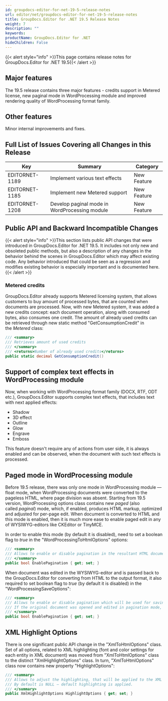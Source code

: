 ```yaml
---
id: groupdocs-editor-for-net-19-5-release-notes
url: editor/net/groupdocs-editor-for-net-19-5-release-notes
title: GroupDocs.Editor for .NET 19.5 Release Notes
weight: 7
description: ""
keywords: 
productName: GroupDocs.Editor for .NET
hideChildren: False
---
```

{{< alert style="info" >}}This page contains release notes for GroupDocs.Editor for .NET 19.5{{< /alert >}}

## Major features

The 19.5 release contains three major features - credits support in Metered license, new paginal mode in WordProcessing module and improved rendering quality of WordProcessing format family.

## Other features

Minor internal improvements and fixes.

## Full List of Issues Covering all Changes in this Release

| Key | Summary | Category |
| --- | --- | --- |
| EDITORNET-1189 | Implement various text effects | New Feature |
| EDITORNET-1185 | Implement new Metered support | New Feature |
| EDITORNET-1208 | Develop paginal mode in WordProcessing module | New Feature |

## Public API and Backward Incompatible Changes

{{< alert style="info" >}}This section lists public API changes that were introduced in GroupDocs.Editor for .NET 19.5. It includes not only new and obsoleted public methods, but also a description of any changes in the behavior behind the scenes in GroupDocs.Editor which may affect existing code. Any behavior introduced that could be seen as a regression and modifies existing behavior is especially important and is documented here.{{< /alert >}}

### Metered credits

GroupDocs.Editor already supports Metered licensing system, that allows customers to buy amount of processed bytes, that are counted when documents are processed. Now, with new Metered system, it was added a new credits concept: each document operation, along with consumed bytes, also consumes one credit. The amount of already used credits can be retrieved through new static method "GetConsumptionCredit" in the *Metered* class:

```csharp
/// <summary>
/// Retrieves amount of used credits
/// </summary>
/// <returns>Number of already used credits</returns>
public static decimal GetConsumptionCredit()
```

## Support of complex text effects in WordProcessing module

Now, when working with WordProcessing format family (DOCX, RTF, ODT etc.), GroupDocs.Editor supports complex text effects, that includes text with next applied effects:

*   Shadow
*   3D effect
*   Outline
*   Glow
*   Engrave
*   Emboss

This feature doesn't require any of actions from user side, it is always enabled and can be observed, when the document with such text effects is processed.

## Paged mode in WordProcessing module

Before 19.5 release, there was only one mode in WordProcessing module — float mode, when WordProcessing documents were converted to the pageless HTML, where page division was absent. Starting from 19.5 version, WordProcessing options class contains new *paged* (also called *paginal*) mode, which, if enabled, produces HTML markup, optimized and adjusted for per-page edit. When document is converted to HTML and this mode is enabled, then it is much more ease to enable paged edit in any of WYSIWYG-editors like CKEditor or TinyMCE.

In order to enable this mode (by default it is disabled), need to set a boolean flag to *true* in the "WordProcessingToHtmlOptions" options:

```csharp
/// <summary>
/// Allows to enable or disable pagination in the resultant HTML document. By default is disabled (false).
/// </summary>
public bool EnablePagination { get; set; }
```

When document was edited in the WYSIWYG-editor and is passed back to the GroupDocs.Editor for converting from HTML to the output format, it also required to set boolean flag to *true* (by default it is disabled) in the "WordProcessingSaveOptions":

```csharp
/// <summary>
/// Allows to enable or disable pagination which will be used for saving the document. 
/// If the original document was opened and edited in pagination mode, this option also should be enabled. By default is disabled.
/// </summary>
public bool EnablePagination { get; set; }
```

## XML Highlight Options

There is one significant public API change in the "XmlToHtmlOptions" class. Set of all options, related to XML highlighting (font and color settings for each entity in XML document) was moved from "XmlToHtmlOptions" class to the distinct "XmlHighlightOptions" class. In turn, "XmlToHtmlOptions" class now contains new property "HighlightOptions":

```csharp
/// <summary>
/// Allows to adjust the highlighting, that will be applied to the XML structure, when it is represented in HTML.
/// By default is NULL — default highlighting is applied.
/// </summary>
public XmlHighlightOptions HighlightOptions { get; set; }
```
